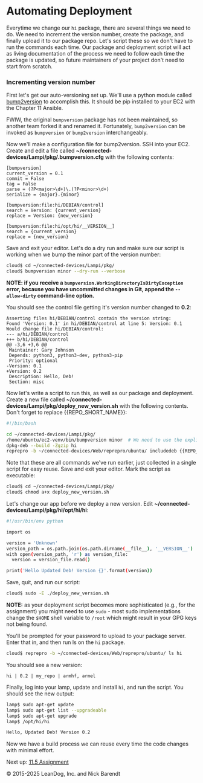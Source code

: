 # Automating Deployment

Everytime we change our `hi` package, there are several things we need to do. We need to increment the version number, create the package, and finally upload it to our package repo. Let's script these so we don't have to run the commands each time. Our package and deployment script will act as living documentation of the process we need to follow each time the package is updated, so future maintainers of your project don't need to start from scratch.


### Incrementing version number

First let's get our auto-versioning set up. We'll use a python module called [bump2version](https://github.com/c4urself/bump2version/#installation) to accomplish this. It should be pip installed to your EC2 with the Chapter 11 Ansible.

FWIW, the original `bumpversion` package has not been maintained, so another team forked it and renamed it.  Fortunately, `bump2version` can be invoked as `bumpversion` or `bump2version` interchangeably.

Now we'll make a configuration file for bump2version. SSH into your EC2. Create and edit a file called **~/connected-devices/Lampi/pkg/.bumpversion.cfg** with the following contents:

```
[bumpversion]
current_version = 0.1
commit = False
tag = False
parse = (?P<major>\d+)\.(?P<minor>\d+)
serialize = {major}.{minor}

[bumpversion:file:hi/DEBIAN/control]
search = Version: {current_version}
replace = Version: {new_version}

[bumpversion:file:hi/opt/hi/__VERSION__]
search = {current_version}
replace = {new_version}
```

Save and exit your editor. Let's do a dry run and make sure our script is working when we bump the minor part of the version number:

```bash
cloud$ cd ~/connected-devices/Lampi/pkg/
cloud$ bumpversion minor --dry-run --verbose
```

**NOTE: if you receive a `bumpversion.WorkingDirectoryIsDirtyException` error, because you have uncommitted changes in Git, append the `--allow-dirty` command-line option.**

You should see the control file getting it's version number changed to **0.2**:

```
Asserting files hi/DEBIAN/control contain the version string:
Found 'Version: 0.1' in hi/DEBIAN/control at line 5: Version: 0.1
Would change file hi/DEBIAN/control:
--- a/hi/DEBIAN/control
+++ b/hi/DEBIAN/control
@@ -3,6 +3,6 @@
 Maintainer: Gary Johnson
 Depends: python3, python3-dev, python3-pip
 Priority: optional
-Version: 0.1
+Version: 0.2
 Description: Hello, Deb!
 Section: misc
```

Now let's write a script to run this, as well as our package and deployment. Create a new file called **~/connected-devices/Lampi/pkg/deploy\_new\_version.sh** with the following contents. Don't forget to replace {{REPO\_SHORT\_NAME}}:

```bash
#!/bin/bash

cd ~/connected-devices/Lampi/pkg/
/home/ubuntu/ec2-venv/bin/bumpversion minor  # We need to use the explicit path here because sudo doesn't know where our pip packages are
dpkg-deb --build -Zgzip hi
reprepro -b ~/connected-devices/Web/reprepro/ubuntu/ includedeb {{REPO_SHORT_NAME}} hi.deb
```

Note that these are all commands we've run earlier, just collected in a single script for easy reuse. Save and exit your editor. Mark the script as executable:

```bash
cloud$ cd ~/connected-devices/Lampi/pkg/
cloud$ chmod a+x deploy_new_version.sh
```

Let's change our app before we deploy a new version. Edit **~/connected-devices/Lampi/pkg/hi/opt/hi/hi**:

```bash
#!/usr/bin/env python

import os

version = 'Unknown'
version_path = os.path.join(os.path.dirname(__file__), '__VERSION__')
with open(version_path, 'r') as version_file:
  version = version_file.read()

print('Hello Updated Deb! Version {}'.format(version))
```

Save, quit, and run our script:

```bash
cloud$ sudo -E ./deploy_new_version.sh
```

**NOTE:** as your deployment script becomes more sophisticated (e.g., for the assignment) you might need to use `sudo` - most sudo implementations change the `$HOME` shell variable to `/root` which might result in your GPG keys not being found.

You'll be prompted for your password to upload to your package server. Enter that in, and then run ls on the `hi` package. 

```bash
cloud$ reprepro -b ~/connected-devices/Web/reprepro/ubuntu/ ls hi 
```

You should see a new version:

```
hi | 0.2 | my_repo | armhf, armel
```

Finally, log into your lamp, update and install `hi`, and run the script. You should see the new output:

```bash
lamp$ sudo apt-get update
lamp$ sudo apt-get list --upgradeable
lamp$ sudo apt-get upgrade
lamp$ /opt/hi/hi

Hello, Updated Deb! Version 0.2
```

Now we have a build process we can reuse every time the code changes with minimal effort.

Next up: [11.5 Assignment](../11.5_Assignment/README.md)

&copy; 2015-2025 LeanDog, Inc. and Nick Barendt
